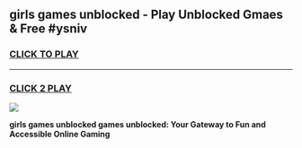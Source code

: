 
## girls games unblocked - Play Unblocked Gmaes & Free #ysniv
<h3>
<a href="https://news.freeplayer.one?title=girls_games_unblocked&ref=24F">CLICK TO PLAY</a></h3>
<hr>

<h3>
<a href="https://news.freeplayer.one?title=girls_games_unblocked&ref=24F">CLICK 2 PLAY</a>
  
</h3>

<a href="https://news.freeplayer.one?title=girls_games_unblocked&ref=24F/"><img src="https://clearcache.store/games.png"></a>


**girls games unblocked games unblocked: Your Gateway to Fun and Accessible Online Gaming**
